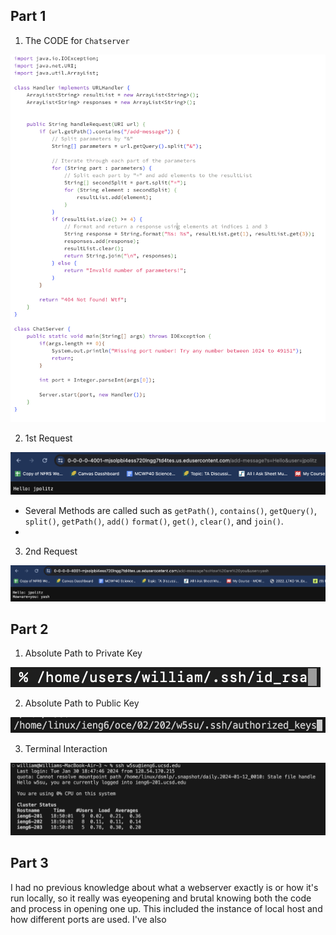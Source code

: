 ## Part 1
1. The CODE for `Chatserver` 
   
![Image](/More_Images/Lab2_code.png)

2. 1st Request
   
![Image](/More_Images/request_1.png)

- Several Methods are called such as `getPath()`, `contains()`, `getQuery()`, `split()`, `getPath()`, `add()`
 `format()`, `get()`, `clear()`, and `join()`.
- 


3. 2nd Request

![Image](/More_Images/request_2.png)

## Part 2
1. Absolute Path to Private Key
   
![Image](/More_Images/private_key.png)

2. Absolute Path to Public Key
   
![Image](/More_Images/public_key2.png)

3. Terminal Interaction
   
![Image](/More_Images/terminal_interaction.png)
## Part 3

I had no previous knowledge about what a webserver exactly is or how it's run locally, so it really was eyeopening and brutal knowing both the code and process in opening one up.
This included the instance of local host and how different ports are used. I've also 
